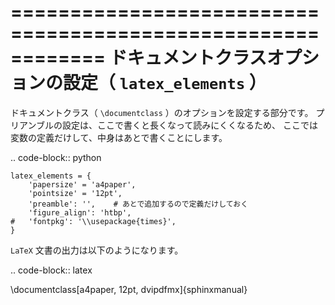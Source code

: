 ============================================================
ドキュメントクラスオプションの設定（ ``latex_elements`` ）
============================================================

ドキュメントクラス（ ``\documentclass`` ）のオプションを設定する部分です。
プリアンブルの設定は、ここで書くと長くなって読みにくくなるため、
ここでは変数の定義だけして、中身はあとで書くことにします。


.. code-block:: python

    latex_elements = {
        'papersize' = 'a4paper',
        'pointsize' = '12pt',
        'preamble': '',    # あとで追加するので定義だけしておく
        'figure_align': 'htbp',
    #   'fontpkg': '\\usepackage{times}',
    }


``LaTeX`` 文書の出力は以下のようになります。

.. code-block:: latex

   \documentclass[a4paper, 12pt, dvipdfmx]{sphinxmanual}
